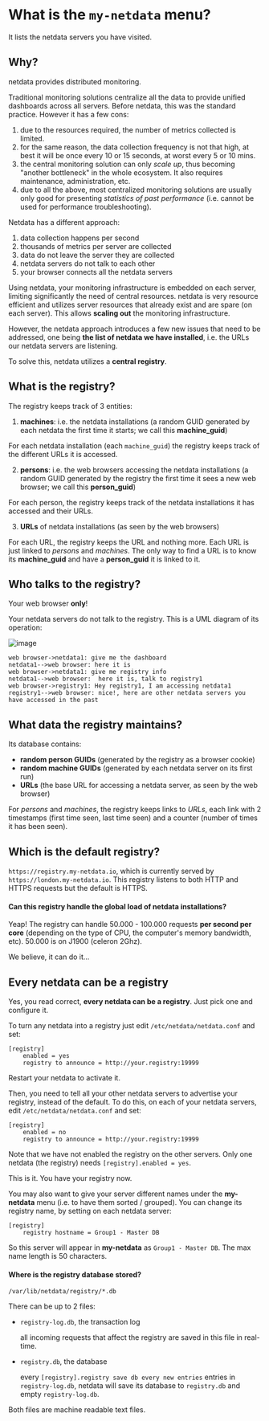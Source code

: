 # What is the `my-netdata` menu?

It lists the netdata servers you have visited.


## Why?

netdata provides distributed monitoring.

Traditional monitoring solutions centralize all the data to provide unified dashboards across all servers. Before netdata, this was the standard practice. However it has a few cons:

1. due to the resources required, the number of metrics collected is limited.
2. for the same reason, the data collection frequency is not that high, at best it will be once every 10 or 15 seconds, at worst every 5 or 10 mins.
2. the central monitoring solution can only *scale up*, thus becoming "another bottleneck" in the whole ecosystem. It also requires maintenance, administration, etc.
3. due to all the above, most centralized monitoring solutions are usually only good for presenting *statistics of past performance* (i.e. cannot be used for performance troubleshooting).

Netdata has a different approach:

1. data collection happens per second
2. thousands of metrics per server are collected
3. data do not leave the server they are collected
4. netdata servers do not talk to each other
5. your browser connects all the netdata servers

Using netdata, your monitoring infrastructure is embedded on each server, limiting significantly the need of central resources. netdata is very resource efficient and utilizes server resources that already exist and are spare (on each server). This allows **scaling out** the monitoring infrastructure. 

However, the netdata approach introduces a few new issues that need to be addressed, one being **the list of netdata we have installed**, i.e. the URLs our netdata servers are listening.

To solve this, netdata utilizes a **central registry**.

## What is the registry?

The registry keeps track of 3 entities:

1. **machines**: i.e. the netdata installations (a random GUID generated by each netdata the first time it starts; we call this **machine_guid**)

  For each netdata installation (each `machine_guid`) the registry keeps track of the different URLs it is accessed.

2. **persons**: i.e. the web browsers accessing the netdata installations (a random GUID generated by the registry the first time it sees a new web browser; we call this **person_guid**)

  For each person, the registry keeps track of the netdata installations it has accessed and their URLs.

3. **URLs** of netdata installations (as seen by the web browsers)

  For each URL, the registry keeps the URL and nothing more. Each URL is just linked to *persons* and *machines*. The only way to find a URL is to know its **machine_guid** and have a **person_guid** it is linked to it.

## Who talks to the registry?

Your web browser **only**!

Your netdata servers do not talk to the registry. This is a UML diagram of its operation:

![image](https://cloud.githubusercontent.com/assets/2662304/15268669/2990d818-19ef-11e6-831f-4328c8484424.png)

```sequence
web browser->netdata1: give me the dashboard
netdata1-->web browser: here it is
web browser->netdata1: give me registry info
netdata1-->web browser:  here it is, talk to registry1
web browser->registry1: Hey registry1, I am accessing netdata1
registry1-->web browser: nice!, here are other netdata servers you have accessed in the past
```


## What data the registry maintains?

Its database contains:

- **random person GUIDs** (generated by the registry as a browser cookie)
- **random machine GUIDs** (generated by each netdata server on its first run)
- **URLs** (the base URL for accessing a netdata server, as seen by the web browser)

For *persons* and *machines*, the registry keeps links to *URLs*, each link with 2 timestamps (first time seen, last time seen) and a counter (number of times it has been seen).

## Which is the default registry?

`https://registry.my-netdata.io`, which is currently served by `https://london.my-netdata.io`. This registry listens to both HTTP and HTTPS requests but the default is HTTPS.

#### Can this registry handle the global load of netdata installations?

Yeap! The registry can handle 50.000 - 100.000 requests **per second per core** (depending on the type of CPU, the computer's memory bandwidth, etc). 50.000 is on J1900 (celeron 2Ghz).

We believe, it can do it...

## Every netdata can be a registry

Yes, you read correct, **every netdata can be a registry**. Just pick one and configure it.

To turn any netdata into a registry just edit `/etc/netdata/netdata.conf` and set:

```
[registry]
    enabled = yes
    registry to announce = http://your.registry:19999
```

Restart your netdata to activate it.

Then, you need to tell all your other netdata servers to advertise your registry, instead of the default. To do this, on each of your netdata servers, edit `/etc/netdata/netdata.conf` and set:

```
[registry]
    enabled = no
    registry to announce = http://your.registry:19999
```

Note that we have not enabled the registry on the other servers. Only one netdata (the registry) needs `[registry].enabled = yes`.

This is it. You have your registry now.

You may also want to give your server different names under the **my-netdata** menu (i.e. to have them sorted / grouped). You can change its registry name, by setting on each netdata server:

```
[registry]
    registry hostname = Group1 - Master DB
```

So this server will appear in **my-netdata** as `Group1 - Master DB`. The max name length is 50 characters.

#### Where is the registry database stored?

`/var/lib/netdata/registry/*.db`

There can be up to 2 files:

- `registry-log.db`, the transaction log

    all incoming requests that affect the registry are saved in this file in real-time.

- `registry.db`, the database

    every `[registry].registry save db every new entries` entries in `registry-log.db`, netdata will save its database to `registry.db` and empty `registry-log.db`.

Both files are machine readable text files.
